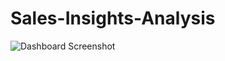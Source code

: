 # Sales-Insights-Analysis
![Dashboard Screenshot]([https://github.com/Navyabommidi07/Sales-Insights-Analysis/blob/8b7d80fdbbd21b6eb8caa60ec5a77bde83233a70/sales%20insights%20screen%20shots/sales%20db1.PNG])



